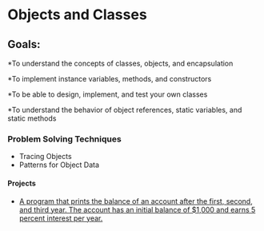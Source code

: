 # Objects and Classes

## Goals:
*To understand the concepts of classes, objects, and encapsulation

*To implement instance variables, methods, and constructors

*To be able to design, implement, and test your own classes

*To understand the behavior of object references, static variables, and static methods



### Problem Solving Techniques
* Tracing Objects
* Patterns for Object Data

 
#### Projects
* [A program that prints the balance of an account after the first, second, and third year. The account has an initial balance of $1,000 and earns 5 percent interest per year.](Section-01-Getting-Started-And-Assessment/email.md)


